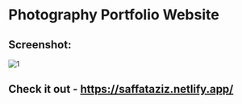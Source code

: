 # Photography Portfolio Website
## Screenshot:
![1](https://user-images.githubusercontent.com/50319868/81985641-898d5d00-9604-11ea-84ab-6a558b0adc0d.jpg)

## Check it out - https://saffataziz.netlify.app/
